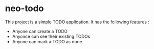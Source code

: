 # neo-todo

This project is a simple TODO application. It has the following features :

- Anyone can create a TODO
- Anyonce can see their existing TODOs
- Anyone can mark a TODO as done
